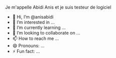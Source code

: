 Je m'appelle Abidi Anis et je suis testeur de logiciel

- 👋 Hi, I’m @anisabidi
- 👀 I’m interested in ...
- 🌱 I’m currently learning ...
- 💞️ I’m looking to collaborate on ...
- 📫 How to reach me ...
- 😄 Pronouns: ...
- ⚡ Fun fact: ...
